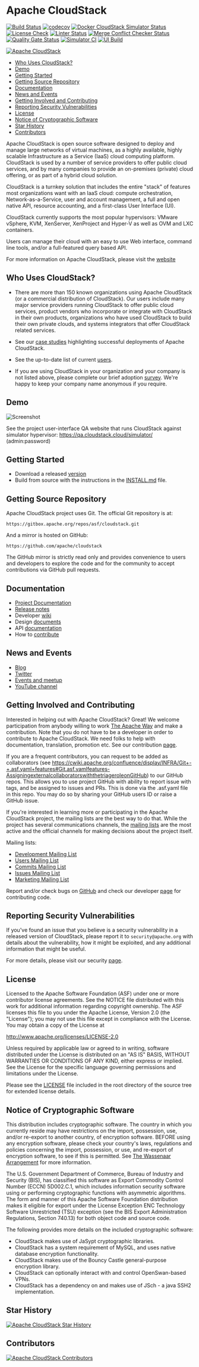 # Apache CloudStack

[![Build Status](https://github.com/apache/cloudstack/actions/workflows/build.yml/badge.svg?branch=main)](https://github.com/apache/cloudstack/actions/workflows/build.yml)
[![codecov](https://codecov.io/gh/apache/cloudstack/branch/main/graph/badge.svg)](https://codecov.io/gh/apache/cloudstack)
[![Docker CloudStack Simulator Status](https://github.com/apache/cloudstack/actions/workflows/docker-cloudstack-simulator.yml/badge.svg?branch=main)](https://github.com/apache/cloudstack/actions/workflows/docker-cloudstack-simulator.yml)
[![License Check](https://github.com/apache/cloudstack/actions/workflows/rat.yml/badge.svg?branch=main)](https://github.com/apache/cloudstack/actions/workflows/rat.yml)
[![Linter Status](https://github.com/apache/cloudstack/actions/workflows/linter.yml/badge.svg)](https://github.com/apache/cloudstack/actions/workflows/linter.yml)
[![Merge Conflict Checker Status](https://github.com/apache/cloudstack/actions/workflows/merge-conflict-checker.yml/badge.svg?branch=main)](https://github.com/apache/cloudstack/actions/workflows/merge-conflict-checker.yml)
[![Quality Gate Status](https://sonarcloud.io/api/project_badges/measure?project=apache_cloudstack&metric=alert_status)](https://sonarcloud.io/dashboard?id=apache_cloudstack)
[![Simulator CI](https://github.com/apache/cloudstack/actions/workflows/ci.yml/badge.svg?branch=main)](https://github.com/apache/cloudstack/actions/workflows/ci.yml)
[![UI Build](https://github.com/apache/cloudstack/actions/workflows/ui.yml/badge.svg?branch=main)](https://github.com/apache/cloudstack/actions/workflows/ui.yml)

[![Apache CloudStack](tools/logo/apache_cloudstack.png)](https://cloudstack.apache.org/)

<!-- START doctoc generated TOC please keep comment here to allow auto update -->
<!-- DON'T EDIT THIS SECTION, INSTEAD RE-RUN doctoc TO UPDATE -->

- [Who Uses CloudStack?](#who-uses-cloudstack)
- [Demo](#demo)
- [Getting Started](#getting-started)
- [Getting Source Repository](#getting-source-repository)
- [Documentation](#documentation)
- [News and Events](#news-and-events)
- [Getting Involved and Contributing](#getting-involved-and-contributing)
- [Reporting Security Vulnerabilities](#reporting-security-vulnerabilities)
- [License](#license)
- [Notice of Cryptographic Software](#notice-of-cryptographic-software)
- [Star History](#star-history)
- [Contributors](#contributors)

<!-- END doctoc generated TOC please keep comment here to allow auto update -->

Apache CloudStack is open source software designed to deploy and manage large
networks of virtual machines, as a highly available, highly scalable
Infrastructure as a Service (IaaS) cloud computing platform. CloudStack is used
by a number of service providers to offer public cloud services, and by many
companies to provide an on-premises (private) cloud offering, or as part of a
hybrid cloud solution.

CloudStack is a turnkey solution that includes the entire "stack" of features
most organizations want with an IaaS cloud: compute orchestration,
Network-as-a-Service, user and account management, a full and open native API,
resource accounting, and a first-class User Interface (UI).

CloudStack currently supports the most popular hypervisors:
VMware vSphere, KVM, XenServer, XenProject and Hyper-V as well as
OVM and LXC containers.

Users can manage their cloud with an easy to use Web interface, command line
tools, and/or a full-featured query based API.

For more information on Apache CloudStack, please visit the [website](https://cloudstack.apache.org)

## Who Uses CloudStack?

* There are more than 150 known organizations using Apache CloudStack (or a commercial distribution of CloudStack). Our users include many major service providers running CloudStack to offer public cloud services, product vendors who incorporate or integrate with CloudStack in their own products, organizations who have used CloudStack to build their own private clouds, and systems integrators that offer CloudStack related services.

* See our [case studies](https://cwiki.apache.org/confluence/display/CLOUDSTACK/Case+Studies) highlighting successful deployments of Apache CloudStack.

* See the up-to-date list of current [users](https://cloudstack.apache.org/users.html).

* If you are using CloudStack in your organization and your company is not listed above, please complete our brief adoption [survey](https://cloudstack.apache.org/survey.html). We're happy to keep your company name anonymous if you require.

## Demo

![Screenshot](ui/docs/screenshot-dashboard.png)

See the project user-interface QA website that runs CloudStack against simulator hypervisor:
https://qa.cloudstack.cloud/simulator/ (admin:password)

## Getting Started

* Download a released [version](https://cloudstack.apache.org/downloads.html)
* Build from source with the instructions in the [INSTALL.md](INSTALL.md) file.

## Getting Source Repository

Apache CloudStack project uses Git. The official Git repository is at:

    https://gitbox.apache.org/repos/asf/cloudstack.git

And a mirror is hosted on GitHub:

    https://github.com/apache/cloudstack

The GitHub mirror is strictly read only and provides convenience to users and
developers to explore the code and for the community to accept contributions
via GitHub pull requests.

## Documentation

* [Project Documentation](https://docs.cloudstack.apache.org)
* [Release notes](https://docs.cloudstack.apache.org/en/latest/releasenotes/index.html)
* Developer [wiki](https://cwiki.apache.org/confluence/display/CLOUDSTACK/Home)
* Design [documents](https://cwiki.apache.org/confluence/display/CLOUDSTACK/Design)
* API [documentation](https://cloudstack.apache.org/api.html)
* How to [contribute](CONTRIBUTING.md)

## News and Events

* [Blog](https://blogs.apache.org/cloudstack)
* [Twitter](https://twitter.com/cloudstack)
* [Events and meetup](http://cloudstackcollab.org/)
* [YouTube channel](https://www.youtube.com/ApacheCloudStack)

## Getting Involved and Contributing

Interested in helping out with Apache CloudStack? Great! We welcome
participation from anybody willing to work [The Apache Way](https://theapacheway.com) and make a
contribution. Note that you do not have to be a developer in order to contribute
to Apache CloudStack. We need folks to help with documentation, translation,
promotion etc. See our contribution [page](https://cloudstack.apache.org/contribute.html).

If you are a frequent contributors, you can request to be added as collaborators
(see https://cwiki.apache.org/confluence/display/INFRA/Git+-+.asf.yaml+features#Git.asf.yamlfeatures-AssigningexternalcollaboratorswiththetriageroleonGitHub)
to our GitHub repos. This allows you to use project GitHub with ability to report
issue with tags, and be assigned to issues and PRs. This is done via the .asf.yaml
file in this repo.
You may do so by sharing your GitHub users ID or raise a GitHub issue.

If you're interested in learning more or participating in the Apache CloudStack
project, the mailing lists are the best way to do that. While the project has
several communications channels, the [mailing lists](https://cloudstack.apache.org/mailing-lists.html) are the most active and the
official channels for making decisions about the project itself.

Mailing lists:
- [Development Mailing List](mailto:dev-subscribe@cloudstack.apache.org)
- [Users Mailing List](mailto:users-subscribe@cloudstack.apache.org)
- [Commits Mailing List](mailto:commits-subscribe@cloudstack.apache.org)
- [Issues Mailing List](mailto:issues-subscribe@cloudstack.apache.org)
- [Marketing Mailing List](mailto:marketing-subscribe@cloudstack.apache.org)

Report and/or check bugs on [GitHub](https://github.com/apache/cloudstack/issues) and check our
developer [page](https://cloudstack.apache.org/developers.html) for contributing code.

## Reporting Security Vulnerabilities

If you've found an issue that you believe is a security vulnerability in a
released version of CloudStack, please report it to `security@apache.org` with
details about the vulnerability, how it might be exploited, and any additional
information that might be useful.

For more details, please visit our security [page](https://cloudstack.apache.org/security.html).

## License

Licensed to the Apache Software Foundation (ASF) under one
or more contributor license agreements.  See the NOTICE file
distributed with this work for additional information
regarding copyright ownership.  The ASF licenses this file
to you under the Apache License, Version 2.0 (the
"License"); you may not use this file except in compliance
with the License.  You may obtain a copy of the License at

  http://www.apache.org/licenses/LICENSE-2.0

Unless required by applicable law or agreed to in writing,
software distributed under the License is distributed on an
"AS IS" BASIS, WITHOUT WARRANTIES OR CONDITIONS OF ANY
KIND, either express or implied.  See the License for the
specific language governing permissions and limitations
under the License.

Please see the [LICENSE](LICENSE) file included in the root directory
of the source tree for extended license details.

## Notice of Cryptographic Software

This distribution includes cryptographic software. The country in which you currently
reside may have restrictions on the import, possession, use, and/or re-export to another
country, of encryption software. BEFORE using any encryption software, please check your
country's laws, regulations and policies concerning the import, possession, or use, and
re-export of encryption software, to see if this is permitted. See [The Wassenaar Arrangement](http://www.wassenaar.org/)
for more information.

The U.S. Government Department of Commerce, Bureau of Industry and Security (BIS), has
classified this software as Export Commodity Control Number (ECCN) 5D002.C.1, which
includes information security software using or performing cryptographic functions with
asymmetric algorithms. The form and manner of this Apache Software Foundation distribution
makes it eligible for export under the License Exception ENC Technology Software
Unrestricted (TSU) exception (see the BIS Export Administration Regulations, Section
740.13) for both object code and source code.

The following provides more details on the included cryptographic software:

* CloudStack makes use of JaSypt cryptographic libraries.
* CloudStack has a system requirement of MySQL, and uses native database encryption functionality.
* CloudStack makes use of the Bouncy Castle general-purpose encryption library.
* CloudStack can optionally interact with and control OpenSwan-based VPNs.
* CloudStack has a dependency on and makes use of JSch - a java SSH2 implementation.

## Star History

[![Apache CloudStack Star History](https://api.star-history.com/svg?repos=apache/cloudstack&type=Date)](https://www.star-history.com/#apache/cloudstack&Date)

## Contributors

[![Apache CloudStack Contributors](https://contrib.rocks/image?repo=apache/cloudstack&anon=0&max=500)](https://github.com/apache/cloudstack/graphs/contributors)
